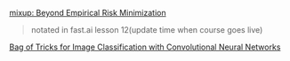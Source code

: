 [mixup: Beyond Empirical Risk Minimization](https://arxiv.org/abs/1710.09412)
> notated in fast.ai lesson 12(update time when course goes live)

[Bag of Tricks for Image Classification with Convolutional Neural Networks](https://arxiv.org/abs/1812.01187)

